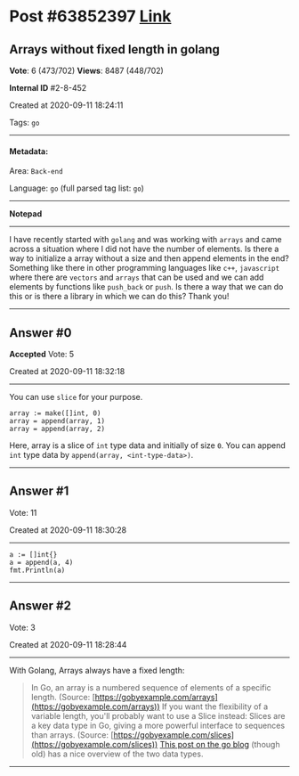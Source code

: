 
# Post \#63852397 [Link](https://stackoverflow.com/questions/63852397/)

## Arrays without fixed length in golang

**Vote**: 6 (473/702) **Views**: 8487 (448/702) 

**Internal ID** \#2-8-452

Created at 2020-09-11 18:24:11

Tags: `go`

----------

#### Metadata:

Area: `Back-end`

Language: `go` (full parsed tag list: `go`)

----------

**Notepad**


----------

I have recently started with `golang` and was working with `arrays` and came across a situation where I did not have the number of elements. Is there a way to initialize a array without a size and then append elements in the end? Something like there in other programming languages like `c++`, `javascript` where there are `vectors` and `arrays` that can be used and we can add elements by functions like `push_back` or `push`. Is there a way that we can do this or is there a library in which we can do this? Thank you!


----------
        
## Answer \#0

**Accepted** Vote: 5

Created at 2020-09-11 18:32:18

------------

You can use `slice` for your purpose.
```
array := make([]int, 0)
array = append(array, 1)
array = append(array, 2)
```

Here, array is a slice of `int` type data and initially of size `0`. You can append `int` type data by `append(array, <int-type-data>)`.


------------
    
    
## Answer \#1

 Vote: 11

Created at 2020-09-11 18:30:28

------------

```
a := []int{}
a = append(a, 4)
fmt.Println(a)
```



------------
    
    
## Answer \#2

 Vote: 3

Created at 2020-09-11 18:28:44

------------

With Golang, Arrays always have a fixed length:
> In Go, an array is a numbered sequence of elements of a specific length.
(Source: [https://gobyexample.com/arrays](https://gobyexample.com/arrays))
If you want the flexibility of a variable length, you'll probably want to use a Slice instead:
> Slices are a key data type in Go, giving a more powerful interface to sequences than arrays.
(Source: [https://gobyexample.com/slices](https://gobyexample.com/slices))
[This post on the go blog](https://blog.golang.org/slices-intro) (though old) has a nice overview of the two data types.


------------
    
    